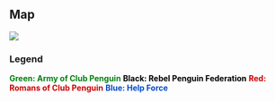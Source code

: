 ## Map
<img src="https://imgur.com/APmhaOP.png"/>

### Legend
<span style="color: 007F0E"><strong>Green: Army of Club Penguin</strong></span>
<span style="color: 000000"><strong>Black: Rebel Penguin Federation</strong></span>
<span style="color: CC0000"><strong>Red: Romans of Club Penguin</strong></span>
<span style="color: 004ACC"><strong>Blue: Help Force</strong></span>
